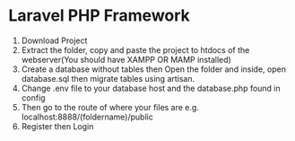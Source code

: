# Laravel PHP Framework

1. Download Project
2. Extract the folder, copy and paste the project to htdocs of the webserver(You should have XAMPP OR MAMP installed)
3. Create a database without tables then Open the folder and inside, open database.sql then migrate tables using artisan.
4. Change .env file to your database host and the database.php found in config
5. Then go to the route of where your files are e.g. localhost:8888/(foldername)/public
6. Register then Login
